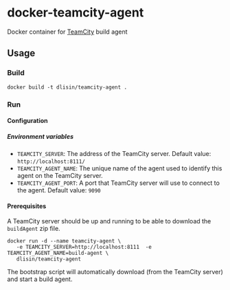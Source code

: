 # docker-teamcity-agent
Docker container for [TeamCity](https://www.jetbrains.com/teamcity/) build agent

## Usage

### Build
```
docker build -t dlisin/teamcity-agent .
```

### Run

#### Configuration

##### Environment variables
 - `TEAMCITY_SERVER`: The address of the TeamCity server. Default value: `http://localhost:8111/`
 - `TEAMCITY_AGENT_NAME`: The unique name of the agent used to identify this agent on the TeamCity server.
 - `TEAMCITY_AGENT_PORT`: A port that TeamCity server will use to connect to the agent. Default value: `9090`

#### Prerequisites
A TeamCity server should be up and running to be able to download the `buildAgent` zip file.
```
docker run -d --name teamcity-agent \
   -e TEAMCITY_SERVER=http://localhost:8111  -e TEAMCITY_AGENT_NAME=build-agent \
   dlisin/teamcity-agent
```
The bootstrap script will automatically download (from the TeamCity server) and start a build agent.
